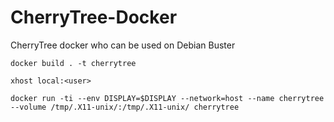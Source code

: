 # CherryTree-Docker
CherryTree docker who can be used on Debian Buster

`docker build . -t cherrytree`

`xhost local:<user>`

`docker run -ti --env DISPLAY=$DISPLAY --network=host --name cherrytree --volume /tmp/.X11-unix/:/tmp/.X11-unix/ cherrytree`

